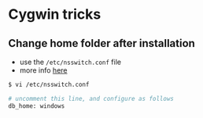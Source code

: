 # Cygwin tricks

## Change home folder after installation

* use the `/etc/nsswitch.conf` file
* more info [here](http://stackoverflow.com/a/1494721/4921402)

```sh
$ vi /etc/nsswitch.conf

# uncomment this line, and configure as follows
db_home: windows
```
